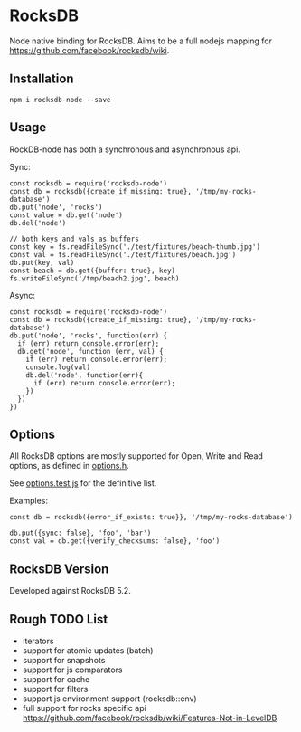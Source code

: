 # RocksDB

Node native binding for RocksDB. Aims to be a full nodejs mapping for https://github.com/facebook/rocksdb/wiki.

## Installation

`npm i rocksdb-node --save`

## Usage

RockDB-node has both a synchronous and asynchronous api. 

Sync:

```
const rocksdb = require('rocksdb-node')
const db = rocksdb({create_if_missing: true}, '/tmp/my-rocks-database')
db.put('node', 'rocks')
const value = db.get('node')
db.del('node')

// both keys and vals as buffers
const key = fs.readFileSync('./test/fixtures/beach-thumb.jpg')
const val = fs.readFileSync('./test/fixtures/beach.jpg')
db.put(key, val)
const beach = db.get({buffer: true}, key)
fs.writeFileSync('/tmp/beach2.jpg', beach)
```

Async: 

```
const rocksdb = require('rocksdb-node')
const db = rocksdb({create_if_missing: true}, '/tmp/my-rocks-database')
db.put('node', 'rocks', function(err) {
  if (err) return console.error(err);
  db.get('node', function (err, val) {
    if (err) return console.error(err);
    console.log(val)
    db.del('node', function(err){
      if (err) return console.error(err);      
    })
  })
})

```

## Options

All RocksDB options are mostly supported for Open, Write and Read options, as defined in [options.h](https://github.com/facebook/rocksdb/blob/5.2.fb/include/rocksdb/options.h). 

See [options.test.js](./test/options.test.js) for the definitive list.

Examples:
```
const db = rocksdb({error_if_exists: true}}, '/tmp/my-rocks-database')

db.put({sync: false}, 'foo', 'bar')
const val = db.get({verify_checksums: false}, 'foo')
```

## RocksDB Version

Developed against RocksDB 5.2.

## Rough TODO List

* iterators
* support for atomic updates (batch)
* support for snapshots
* support for js comparators
* support for cache
* support for filters
* support js environment support (rocksdb::env)
* full support for rocks specific api https://github.com/facebook/rocksdb/wiki/Features-Not-in-LevelDB

